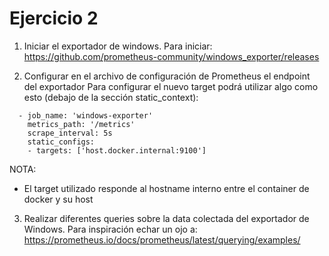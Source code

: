 # Ejercicio 2

1. Iniciar el exportador de windows. Para iniciar:
https://github.com/prometheus-community/windows_exporter/releases

2. Configurar en el archivo de configuración de Prometheus el endpoint del exportador
Para configurar el nuevo target podrá utilizar algo como esto (debajo de la sección static_context):
```
  - job_name: 'windows-exporter'
    metrics_path: '/metrics'
    scrape_interval: 5s
    static_configs:
    - targets: ['host.docker.internal:9100']
```

NOTA: 
- El target utilizado responde al hostname interno entre el container de docker y su host

3. Realizar diferentes queries sobre la data colectada del exportador de Windows. Para inspiración echar un ojo a:
https://prometheus.io/docs/prometheus/latest/querying/examples/
